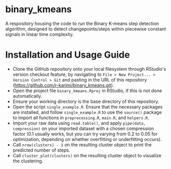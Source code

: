 # binary_kmeans
A respository housing the code to run the Binary K-means step detection algorithm, designed to detect changepoints/steps within piecewise constant signals in linear time complexity.

# Installation and Usage Guide
- Clone the GitHub repository onto your local filesystem through RStudio's version checkout feature, by navigating to `File > New Project... > Version Control > Git` and pasting in the URL of this repository (https://github.com/r-karimi/binary_kmeans.git).
- Open the project file `binary_kmeans.Rproj` in RStudio, if this is not done automatically.
- Ensure your working directory is the base directory of this repository. 
- Open the script `single_example.R`. Ensure that the necessary packages are installed, and follow `single_example.R` to use the `source()` package to import all functions in `preprocessing.R`, `main.R`, and  `helpers.R`. 
- Import your raw data using `read.table()`, and apply `pipe(data, compression)` on your imported dataset with a chosen compression factor (0.1 usually works, but you can try varying from 0.2 to 0.05 for optimization, depending on whether overfitting or underfitting occurs).
- Call `nrow(clusters) - 1` on the resulting cluster object to print the predicted number of steps.
- Call `cluster_plot(clusters)` on the resulting cluster object to visualize the clustering.